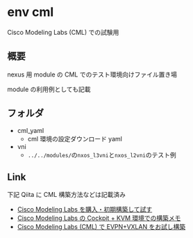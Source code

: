 # env cml

Cisco Modeling Labs (CML) での試験用

## 概要

nexus 用 module の CML でのテスト環境向けファイル置き場

module の利用例としても記載

## フォルダ

- cml_yaml
  - cml 環境の設定ダウンロード yaml
- vni
  - `../../modules/`の`nxos_l3vni`と`nxos_l2vni`のテスト例

## Link

下記 Qiita に CML 構築方法などは記載済み

- [Cisco Modeling Labs を購入・初期構築して試す](https://qiita.com/suzuyui/items/f2ed1738eaa1c8f64408)
- [Cisco Modeling Labs の Cockpit + KVM 環境での構築メモ](https://qiita.com/suzuyui/items/55349efbcc9ab44a7132)
- [Cisco Modeling Labs (CML) で EVPN+VXLAN をお試し構築](https://qiita.com/suzuyui/items/665507e992becf682f5a)
